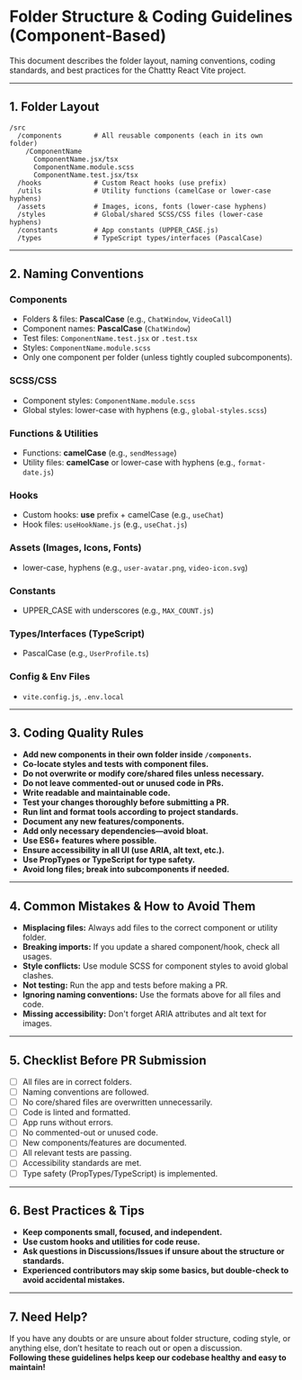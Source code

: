 # Folder Structure & Coding Guidelines (Component-Based)

This document describes the folder layout, naming conventions, coding standards, and best practices for the Chattty React Vite project.

---

## 1. Folder Layout

```
/src
  /components        # All reusable components (each in its own folder)
    /ComponentName
      ComponentName.jsx/tsx
      ComponentName.module.scss
      ComponentName.test.jsx/tsx
  /hooks             # Custom React hooks (use prefix)
  /utils             # Utility functions (camelCase or lower-case hyphens)
  /assets            # Images, icons, fonts (lower-case hyphens)
  /styles            # Global/shared SCSS/CSS files (lower-case hyphens)
  /constants         # App constants (UPPER_CASE.js)
  /types             # TypeScript types/interfaces (PascalCase)
```

---

## 2. Naming Conventions

### Components
- Folders & files: **PascalCase** (e.g., `ChatWindow`, `VideoCall`)
- Component names: **PascalCase** (`ChatWindow`)
- Test files: `ComponentName.test.jsx` or `.test.tsx`
- Styles: `ComponentName.module.scss`
- Only one component per folder (unless tightly coupled subcomponents).

### SCSS/CSS
- Component styles: `ComponentName.module.scss`
- Global styles: lower-case with hyphens (e.g., `global-styles.scss`)

### Functions & Utilities
- Functions: **camelCase** (e.g., `sendMessage`)
- Utility files: **camelCase** or lower-case with hyphens (e.g., `format-date.js`)

### Hooks
- Custom hooks: **use** prefix + camelCase (e.g., `useChat`)
- Hook files: `useHookName.js` (e.g., `useChat.js`)

### Assets (Images, Icons, Fonts)
- lower-case, hyphens (e.g., `user-avatar.png`, `video-icon.svg`)

### Constants
- UPPER_CASE with underscores (e.g., `MAX_COUNT.js`)

### Types/Interfaces (TypeScript)
- PascalCase (e.g., `UserProfile.ts`)

### Config & Env Files
- `vite.config.js`, `.env.local`

---

## 3. Coding Quality Rules

- **Add new components in their own folder inside `/components`.**
- **Co-locate styles and tests with component files.**
- **Do not overwrite or modify core/shared files unless necessary.**
- **Do not leave commented-out or unused code in PRs.**
- **Write readable and maintainable code.**
- **Test your changes thoroughly before submitting a PR.**
- **Run lint and format tools according to project standards.**
- **Document any new features/components.**
- **Add only necessary dependencies—avoid bloat.**
- **Use ES6+ features where possible.**
- **Ensure accessibility in all UI (use ARIA, alt text, etc.).**
- **Use PropTypes or TypeScript for type safety.**
- **Avoid long files; break into subcomponents if needed.**

---

## 4. Common Mistakes & How to Avoid Them

- **Misplacing files:** Always add files to the correct component or utility folder.
- **Breaking imports:** If you update a shared component/hook, check all usages.
- **Style conflicts:** Use module SCSS for component styles to avoid global clashes.
- **Not testing:** Run the app and tests before making a PR.
- **Ignoring naming conventions:** Use the formats above for all files and code.
- **Missing accessibility:** Don't forget ARIA attributes and alt text for images.

---

## 5. Checklist Before PR Submission

- [ ] All files are in correct folders.
- [ ] Naming conventions are followed.
- [ ] No core/shared files are overwritten unnecessarily.
- [ ] Code is linted and formatted.
- [ ] App runs without errors.
- [ ] No commented-out or unused code.
- [ ] New components/features are documented.
- [ ] All relevant tests are passing.
- [ ] Accessibility standards are met.
- [ ] Type safety (PropTypes/TypeScript) is implemented.

---

## 6. Best Practices & Tips

- **Keep components small, focused, and independent.**
- **Use custom hooks and utilities for code reuse.**
- **Ask questions in Discussions/Issues if unsure about the structure or standards.**
- **Experienced contributors may skip some basics, but double-check to avoid accidental mistakes.**

---

## 7. Need Help?

If you have any doubts or are unsure about folder structure, coding style, or anything else, don’t hesitate to reach out or open a discussion.  
**Following these guidelines helps keep our codebase healthy and easy to maintain!**